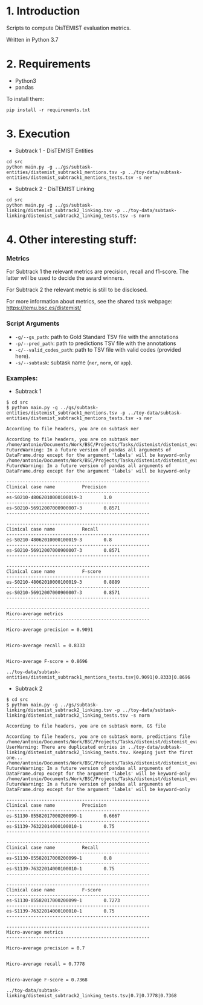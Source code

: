 # 1. Introduction

Scripts to compute DisTEMIST evaluation metrics.

Written in Python 3.7


# 2. Requirements

+ Python3
+ pandas

To install them: 
```
pip install -r requirements.txt
```


# 3. Execution
+ Subtrack 1 - DisTEMIST Entities 

```
cd src  
python main.py -g ../gs/subtask-entities/distemist_subtrack1_mentions.tsv -p ../toy-data/subtask-entities/distemist_subtrack1_mentions_tests.tsv -s ner
```

+ Subtrack 2 - DisTEMIST Linking

```
cd src  
python main.py -g ../gs/subtask-linking/distemist_subtrack2_linking.tsv -p ../toy-data/subtask-linking/distemist_subtrack2_linking_tests.tsv -s norm
```



# 4. Other interesting stuff:

### Metrics

For Subtrack 1 the relevant metrics are precision, recall and f1-score. The latter will be used to decide the award winners.

For Subtrack 2 the relevant metric is still to be disclosed.

For more information about metrics, see the shared task webpage: https://temu.bsc.es/distemist/

### Script Arguments
+ ```-g/--gs_path```: path to Gold Standard TSV file with the annotations
+ ```-p/--pred_path```: path to predictions TSV file with the annotations
+ ```-c/--valid_codes_path```: path to TSV file with valid codes (provided here).
+ ```-s/--subtask```: subtask name (```ner```, ```norm```, or ```app```).

### Examples: 

+ Subtrack 1

```
$ cd src
$ python main.py -g ../gs/subtask-entities/distemist_subtrack1_mentions.tsv -p ../toy-data/subtask-entities/distemist_subtrack1_mentions_tests.tsv -s ner

According to file headers, you are on subtask ner

According to file headers, you are on subtask ner
/home/antonio/Documents/Work/BSC/Projects/Tasks/distemist/distemist_evaluation_library/src/distemist_entities_linking.py:190: FutureWarning: In a future version of pandas all arguments of DataFrame.drop except for the argument 'labels' will be keyword-only
/home/antonio/Documents/Work/BSC/Projects/Tasks/distemist/distemist_evaluation_library/src/distemist_entities_linking.py:201: FutureWarning: In a future version of pandas all arguments of DataFrame.drop except for the argument 'labels' will be keyword-only

-----------------------------------------------------
Clinical case name			Precision
-----------------------------------------------------
es-S0210-48062010000100019-3		1.0
-----------------------------------------------------
es-S0210-56912007000900007-3		0.8571
-----------------------------------------------------

-----------------------------------------------------
Clinical case name			Recall
-----------------------------------------------------
es-S0210-48062010000100019-3		0.8
-----------------------------------------------------
es-S0210-56912007000900007-3		0.8571
-----------------------------------------------------

-----------------------------------------------------
Clinical case name			F-score
-----------------------------------------------------
es-S0210-48062010000100019-3		0.8889
-----------------------------------------------------
es-S0210-56912007000900007-3		0.8571
-----------------------------------------------------

-----------------------------------------------------
Micro-average metrics
-----------------------------------------------------

Micro-average precision = 0.9091


Micro-average recall = 0.8333


Micro-average F-score = 0.8696

../toy-data/subtask-entities/distemist_subtrack1_mentions_tests.tsv|0.9091|0.8333|0.8696

```

+ Subtrack 2

```
$ cd src
$ python main.py -g ../gs/subtask-linking/distemist_subtrack2_linking.tsv -p ../toy-data/subtask-linking/distemist_subtrack2_linking_tests.tsv -s norm

According to file headers, you are on subtask norm, GS file

According to file headers, you are on subtask norm, predictions file
/home/antonio/Documents/Work/BSC/Projects/Tasks/distemist/distemist_evaluation_library/src/ann_parsing.py:45: UserWarning: There are duplicated entries in ../toy-data/subtask-linking/distemist_subtrack2_linking_tests.tsv. Keeping just the first one...
/home/antonio/Documents/Work/BSC/Projects/Tasks/distemist/distemist_evaluation_library/src/distemist_entities_linking.py:190: FutureWarning: In a future version of pandas all arguments of DataFrame.drop except for the argument 'labels' will be keyword-only
/home/antonio/Documents/Work/BSC/Projects/Tasks/distemist/distemist_evaluation_library/src/distemist_entities_linking.py:201: FutureWarning: In a future version of pandas all arguments of DataFrame.drop except for the argument 'labels' will be keyword-only

-----------------------------------------------------
Clinical case name			Precision
-----------------------------------------------------
es-S1130-05582017000200099-1		0.6667
-----------------------------------------------------
es-S1139-76322014000100010-1		0.75
-----------------------------------------------------

-----------------------------------------------------
Clinical case name			Recall
-----------------------------------------------------
es-S1130-05582017000200099-1		0.8
-----------------------------------------------------
es-S1139-76322014000100010-1		0.75
-----------------------------------------------------

-----------------------------------------------------
Clinical case name			F-score
-----------------------------------------------------
es-S1130-05582017000200099-1		0.7273
-----------------------------------------------------
es-S1139-76322014000100010-1		0.75
-----------------------------------------------------

-----------------------------------------------------
Micro-average metrics
-----------------------------------------------------

Micro-average precision = 0.7


Micro-average recall = 0.7778


Micro-average F-score = 0.7368

../toy-data/subtask-linking/distemist_subtrack2_linking_tests.tsv|0.7|0.7778|0.7368
```

